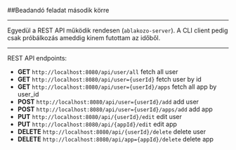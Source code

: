 ##Beadandó feladat második körre

---

Egyedül a REST API működik rendesen (`ablakozo-server`). 
A CLI client pedig csak próbálkozás ameddig kinem futottam az időből.

---

REST API endpoints:
- **GET** `http://localhost:8080/api/user/all`                fetch all user
- **GET** `http://localhost:8080/api/user={userId}`           fetch user by id
- **GET** `http://localhost:8080/api/user={userId}/apps`      fetch all app by user_id
- **POST** `http://localhost:8080/api/user={userId}/add`      add user
- **POST** `http://localhost:8080/api/user={userId}/apps/add` add app
- **PUT** `http://localhost:8080/api/{userId}/edit`           edit user
- **PUT** `http://localhost:8080/api/{appId}/edit`            edit app
- **DELETE** `http://localhost:8080/api/{userId}/delete`      delete user
- **DELETE** `http://localhost:8080/api/app={appId}/delete`   delete app
